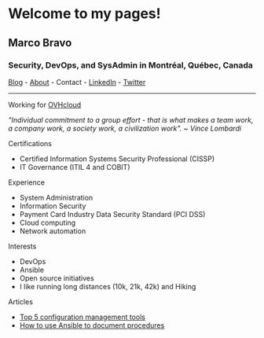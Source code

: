 # Welcome to my pages!

## Marco Bravo

### Security, DevOps, and SysAdmin in Montréal, Québec, Canada

[Blog](https://m4b0.github.io/blog) - [About](https://m4b0.github.io/about) - Contact - [LinkedIn](https://www.linkedin.com/in/marcobravo) - [Twitter](https://twitter.com/marcobravoram)

***

Working for [OVHcloud](https://www.ovhcloud.com/en-ca/about-us/)

*"Individual commitment to a group effort - that is what makes a team work, a company work, a society work, a civilization work". ~ Vince Lombardi*

Certifications
- Certified Information Systems Security Professional (CISSP)
- IT Governance (ITIL 4 and COBIT)

Experience
- System Administration
- Information Security
- Payment Card Industry Data Security Standard (PCI DSS)
- Cloud computing
- Network automation

Interests
- DevOps
- Ansible
- Open source initiatives
- I like running long distances (10k, 21k, 42k) and Hiking

Articles
- [Top 5 configuration management tools](https://opensource.com/article/18/12/configuration-management-tools)
- [How to use Ansible to document procedures](https://opensource.com/article/19/4/ansible-procedures)
